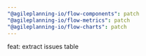 ```yaml
---
"@agileplanning-io/flow-components": patch
"@agileplanning-io/flow-metrics": patch
"@agileplanning-io/flow-charts": patch
---
```


feat: extract issues table
